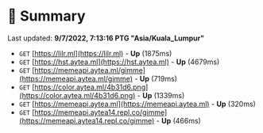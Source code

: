 # 📖 Summary
Last updated: **9/7/2022, 7:13:16 PTG "Asia/Kuala_Lumpur"**

- `GET` [https://lilr.ml](https://lilr.ml) - **Up** (1875ms)
- `GET` [https://hst.aytea.ml](https://hst.aytea.ml) - **Up** (4679ms)
- `GET` [https://memeapi.aytea.ml/gimme](https://memeapi.aytea.ml/gimme) - **Up** (719ms)
- `GET` [https://color.aytea.ml/4b31d6.png](https://color.aytea.ml/4b31d6.png) - **Up** (1339ms)
- `GET` [https://memeapi.aytea.ml](https://memeapi.aytea.ml) - **Up** (320ms)
- `GET` [https://memeapi.aytea14.repl.co/gimme](https://memeapi.aytea14.repl.co/gimme) - **Up** (466ms)
